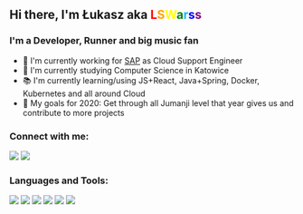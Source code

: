 ## Hi there, I'm Łukasz aka <span style="color: red">L</span><span style="color: orange">S</span><span style="color:yellow">W</span><span style="color: green">a</span><span style="color:DeepSkyBlue">r</span><span style="color:Blue">s</span><span style="color:purple">s</span>

### I'm a Developer, Runner and big music fan
- 👔 I'm currently working for [SAP](https://www.sap.com/index.html) as Cloud Support Engineer
- 🏫 I'm currently studying Computer Science in Katowice
- 📚 I'm currently learning/using JS+React, Java+Spring, Docker, Kubernetes and all around Cloud 
- 🥅 My goals for 2020: Get through all Jumanji level that year gives us and contribute to more projects

### Connect with me:
[<img src="https://img.icons8.com/color/48/000000/linkedin.png"/>][linkedin]
[<img src="https://img.icons8.com/fluent/50/000000/instagram-new.png"/>][instagram]

### Languages and Tools:
<img src="https://img.icons8.com/color/48/000000/javascript.png"/>
<img src="https://img.icons8.com/color/48/000000/java-coffee-cup-logo.png"/>
<img src="https://img.icons8.com/color/48/000000/spring-logo.png"/>
<img src="https://img.icons8.com/officel/48/000000/react.png"/>
<img src="https://img.icons8.com/color/48/000000/docker.png"/>
<img src="https://img.icons8.com/color/48/000000/kubernetes.png"/>



<!-- This will be added after creating my own website/portfolio/blog -->
[website]: www.google.com 
[linkedin]: https://www.linkedin.com/in/%C5%82ukasz-stachnik-495a46184/
[instagram]: https://www.instagram.com/lswarss
